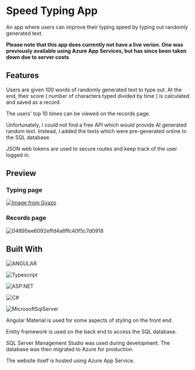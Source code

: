 # Speed Typing App

An app where users can improve their typing speed by typing out randomly generated text. 

**Please note that this app does currently not have a live verion. One was previously available using Azure App Services, but has since been taken down due to server costs**

## Features

Users are given 100 words of randomly generated text to type out. At the end, their score ( number of characters typed divided by time ) is calculated and saved as a record.

The users' top 10 times can be viewed on the records page. 

Unfortunately, I could not find a free API which would provide AI generated random text. Instead, I added the texts which were pre-generated online to the SQL database. 

JSON web tokens are used to secure routes and keep track of the user logged in.


## Preview

### Typing page
[![Image from Gyazo](https://i.gyazo.com/54f7c686842577d73c30753dfd01aa23.gif)](https://gyazo.com/54f7c686842577d73c30753dfd01aa23)

### Records page

![04895ee6092effd4a6ffc40f5c7d0918](https://github.com/ssiika/Speed-Typing-App/assets/102464026/78c9d22a-4499-47ce-ac25-4c0de0bb23ef)

## Built With 

![ANGULAR](https://img.shields.io/badge/Angular-DD0031?style=for-the-badge&logo=angular&logoColor=white)

![Typescript](https://img.shields.io/badge/TypeScript-6F8FAF.svg?style=for-the-badge&logo=typescript&logoColor=FFF)

![ASP.NET](https://img.shields.io/badge/ASP.NET-5C2D91?style=for-the-badge&logo=.net&logoColor=white)

![C#](https://img.shields.io/badge/C%23-239120?style=for-the-badge&logo=c-sharp&logoColor=white)

![MicrosoftSqlServer](https://img.shields.io/badge/Microsoft%20SQL%20Server-CC2927?style=for-the-badge&logo=microsoft%20sql%20server&logoColor=white)

Angular Material is used for some aspects of styling on the front end.

Entity framework is used on the back end to access the SQL database. 

SQL Server Management Studio was used during development. The database was then migrated to Azure for production.

The website itself is hosted using Azure App Service. 

